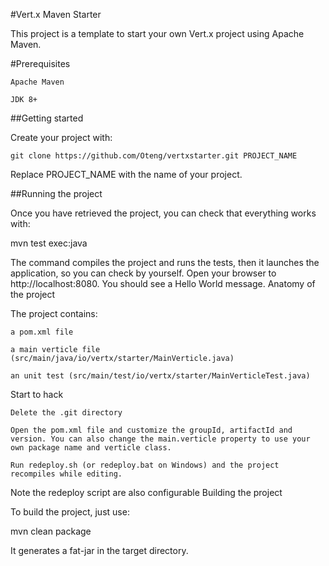#Vert.x Maven Starter

This project is a template to start your own Vert.x project using Apache Maven.

#Prerequisites

    Apache Maven

    JDK 8+

##Getting started

Create your project with:

`git clone https://github.com/Oteng/vertxstarter.git PROJECT_NAME`

Replace PROJECT_NAME with the name of your project.


##Running the project

Once you have retrieved the project, you can check that everything works with:

mvn test exec:java

The command compiles the project and runs the tests, then it launches the application, so you can check by yourself. Open your browser to http://localhost:8080. You should see a Hello World message.
Anatomy of the project

The project contains:

    a pom.xml file

    a main verticle file (src/main/java/io/vertx/starter/MainVerticle.java)

    an unit test (src/main/test/io/vertx/starter/MainVerticleTest.java)

Start to hack

    Delete the .git directory

    Open the pom.xml file and customize the groupId, artifactId and version. You can also change the main.verticle property to use your own package name and verticle class.

    Run redeploy.sh (or redeploy.bat on Windows) and the project recompiles while editing.

Note
	the redeploy script are also configurable
Building the project

To build the project, just use:

mvn clean package

It generates a fat-jar in the target directory.
